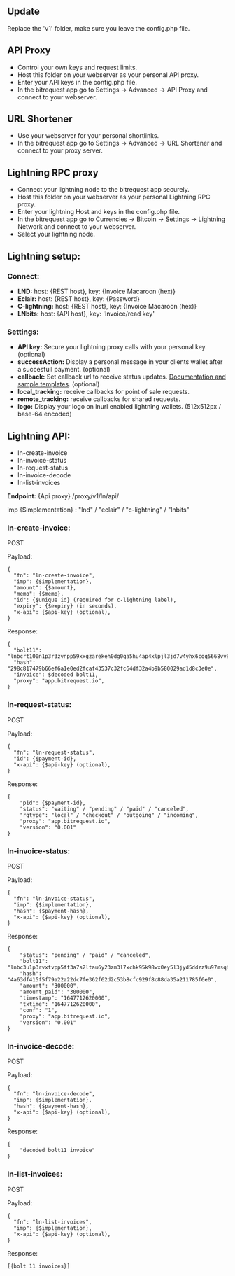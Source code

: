 ## Update

Replace the 'v1' folder, make sure you leave the config.php file.

## API Proxy

* Control your own keys and request limits.
* Host this folder on your webserver as your personal API proxy.
* Enter your API keys in the config.php file.
* In the bitrequest app go to Settings -> Advanced -> API Proxy and connect to your webserver.

## URL Shortener

* Use your webserver for your personal shortlinks.
* In the bitrequest app go to Settings -> Advanced -> URL Shortener and connect to your proxy server.

## Lightning RPC proxy

* Connect your lightning node to the bitrequest app securely.
* Host this folder on your webserver as your personal Lightning RPC proxy.
* Enter your lightning Host and keys in the config.php file.
* In the bitrequest app go to Currencies -> Bitcoin -> Settings -> Lightning Network and connect to your webserver.
* Select your lightning node.

## Lightning setup:

### Connect:

* **LND:** host: {REST host}, key: {Invoice Macaroon (hex)}
* **Eclair:** host: {REST host}, key: {Password}
* **C-lightning:** host: {REST host}, key: {Invoice Macaroon (hex)}
* **LNbits:** host: {API host}, key: 'Invoice/read key'

### Settings:

* **API key:**  Secure your lightning proxy calls with your personal key. (optional)  
* **successAction:**  Display a personal message in your clients wallet after a succesfull payment. (optional)  
* **callback:**  Set callback url to receive status updates. [Documentation and sample templates](https://github.com/bitrequest/webshop-integration/). (optional)  
* **local_tracking:**  receive callbacks for point of sale requests.
* **remote_tracking:** receive callbacks for shared requests.  
* **logo:** Display your logo on lnurl enabled lightning wallets. (512x512px / base-64 encoded) 

## Lightning API:

* ln-create-invoice
* ln-invoice-status
* ln-request-status
* ln-invoice-decode
* ln-list-invoices

**Endpoint:** {Api proxy} /proxy/v1/ln/api/

imp {$implementation} : "lnd" / "eclair" / "c-lightning" / "lnbits"

### ln-create-invoice:

POST  

Payload:

    {
      "fn": "ln-create-invoice",
      "imp": {$implementation},
      "amount": {$amount},
      "memo": {$memo},
      "id": {$unique id} (required for c-lightning label),
      "expiry": {$expiry} (in seconds),
      "x-api": {$api-key} (optional),
    }

Response:

    {
      "bolt11": "lnbcrt100n1p3r3zvnpp59xxgzarekeh0dg0qa5hu4ap4xlpjl3jd7v4yhx6cqq5668vv8c8qdp8w3jhxapqd9h8vmmfvdjjqctsdyszsnzw24fyc2gcqzpgxqz95sp5cq3lu0kgawn2djhfa7rq34v539t5lnslnyrsdt7zpxqa4z2zx0kq9qyyssqs6akvn2wsx6wjratycg0wmwqhtmgl0cqw4m0xqhj7cgy4uxk6alsln578y8x66utkch7vkav0kz2zc6yx4pygre27h2vtzrat803pqcqj8wzxp",
      "hash": "298c817479b66ef6a1e0ed2fcaf43537c32fc64df32a4b9b580029ad1d8c3e0e",
      "invoice": $decoded bolt11,
      "proxy": "app.bitrequest.io",
    }

### ln-request-status:

POST  

Payload:

    {
      "fn": "ln-request-status",
      "id": {$payment-id},
      "x-api": {$api-key} (optional),
    }

Response:

    {
        "pid": {$payment-id},
        "status": "waiting" / "pending" / "paid" / "canceled",
        "rqtype": "local" / "checkout" / "outgoing" / "incoming",
        "proxy": "app.bitrequest.io",
        "version": "0.001"
    }


### ln-invoice-status:

POST  

Payload:

    {
      "fn": "ln-invoice-status",
      "imp": {$implementation},
      "hash": {$payment-hash},
      "x-api": {$api-key} (optional),
    }

Response:

    {
        "status": "pending" / "paid" / "canceled",
        "bolt11": "lnbc3u1p3rvxtvpp5ff3a7s2ltau6y23zm3l7xchk95k98wx0ey5l3jyd5ddzz9u97msqhp5a5y3dq8ac8zusau6wwlm927da6cqvxzzqr70rjtvzqf3q2dhwuxscqpjxqyjw5qrzjqftzw4d5r9nsau4nkakrxxdvkm0xgl6yxwuk4lp9yykz5kql0j5vzzkcgvqq8tgqqqqqqqqqqqqqphgq9qsp52kfc2x26ngwp55g0atdv626d2gqaelww6zm7gsv69nnevucy5shq9qy9qsqqeryqqec8gdlfnmvqcs4swwupw0wv2vzhgdzaew9hmgs3z50gfrr3r6lrkfyrxc2gv92sz7cg8hau40s3n5qwdc6a4s2l4fnh7fv2wgqc3zcsn",
        "hash": "4a63df415f5f79a22a22dc7fe362f62d2c53b8cfc929f8c88da35a211785f6e0",
        "amount": "300000",
        "amount_paid": "300000",
        "timestamp": "1647712620000",
        "txtime": "1647712620000",
        "conf": "1",
        "proxy": "app.bitrequest.io",
        "version": "0.001"
    }

### ln-invoice-decode:

POST  

Payload:

    {
      "fn": "ln-invoice-decode",
      "imp": {$implementation},
      "hash": {$payment-hash},
      "x-api": {$api-key} (optional),
    }

Response:

    {
        "decoded bolt11 invoice"
    }

### ln-list-invoices:

POST  

Payload:

    {
      "fn": "ln-list-invoices",
      "imp": {$implementation},
      "x-api": {$api-key} (optional),
    }

Response:

    [{bolt 11 invoices}]
